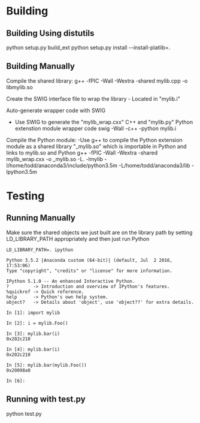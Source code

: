 Building
========

Building Using distutils
-------------------------
python setup.py build_ext
python setup.py install --install-platlib=.


Building Manually
-----------------
Compile the shared library:
    g++ -fPIC -Wall -Wextra -shared mylib.cpp -o libmylib.so


Create the SWIG interface file to wrap the library
    - Located in "mylib.i"


Auto-generate wrapper code with SWIG
- Use SWIG to generate the "mylib_wrap.cxx" C++ and "mylib.py" Python extenstion module wrapper code
    swig -Wall -c++ -python mylib.i


Compile the Python module:
-Use g++ to compile the Python extension module as a shared library "_mylib.so" which is importable in Python and links to mylib.so and Python
    g++ -fPIC -Wall -Wextra -shared mylib_wrap.cxx -o _mylib.so -L. -lmylib -I/home/todd/anaconda3/include/python3.5m -L/home/todd/anaconda3/lib -lpython3.5m



Testing
=======

Running Manually
----------------
Make sure the shared objects we just built are on the library path by setting LD_LIBRARY_PATH appropriately and then just run Python

    LD_LIBRARY_PATH=. ipython

    Python 3.5.2 |Anaconda custom (64-bit)| (default, Jul  2 2016, 17:53:06)
    Type "copyright", "credits" or "license" for more information.

    IPython 5.1.0 -- An enhanced Interactive Python.
    ?         -> Introduction and overview of IPython's features.
    %quickref -> Quick reference.
    help      -> Python's own help system.
    object?   -> Details about 'object', use 'object??' for extra details.

    In [1]: import mylib

    In [2]: i = mylib.Foo()

    In [3]: mylib.bar(i)
    0x202c210

    In [4]: mylib.bar(i)
    0x202c210

    In [5]: mylib.bar(mylib.Foo())
    0x20098a0

    In [6]:


Running with test.py
--------------------
python test.py
